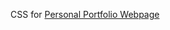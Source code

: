 CSS for [Personal Portfolio Webpage](https://learn.freecodecamp.org/responsive-web-design/responsive-web-design-projects/build-a-personal-portfolio-webpage)
